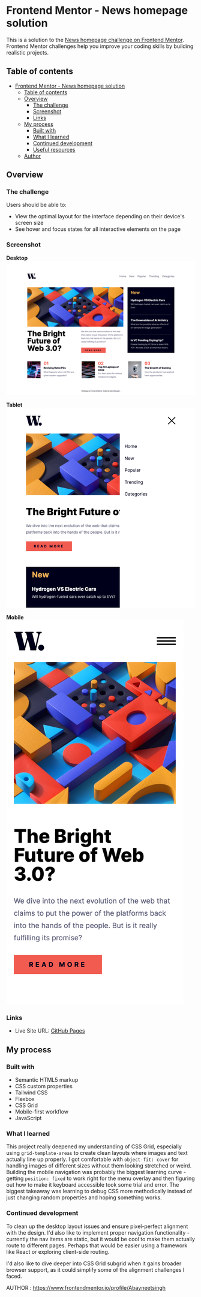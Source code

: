 # Frontend Mentor - News homepage solution

This is a solution to the [News homepage challenge on Frontend Mentor](https://www.frontendmentor.io/challenges/news-homepage-H6SWTa1MFl). Frontend Mentor challenges help you improve your coding skills by building realistic projects.

## Table of contents

- [Frontend Mentor - News homepage solution](#frontend-mentor---news-homepage-solution)
  - [Table of contents](#table-of-contents)
  - [Overview](#overview)
    - [The challenge](#the-challenge)
    - [Screenshot](#screenshot)
    - [Links](#links)
  - [My process](#my-process)
    - [Built with](#built-with)
    - [What I learned](#what-i-learned)
    - [Continued development](#continued-development)
    - [Useful resources](#useful-resources)
  - [Author](#author)

## Overview

### The challenge

Users should be able to:

- View the optimal layout for the interface depending on their device's screen size
- See hover and focus states for all interactive elements on the page

### Screenshot

**Desktop**
![Kyle Mulqueen's desktop solution](./assets/images/kyle-solution-desktop.png)

**Tablet**
![Kyle Mulqueen's tablet solution](./assets/images/kyle-solution-tablet.png)

**Mobile**
![Kyle Mulqueen's mobile solution](./assets/images/kyle-solution-mobile.png)

### Links

- Live Site URL: [GitHub Pages](https://kmulqueen.github.io/news-homepage/)

## My process

### Built with

- Semantic HTML5 markup
- CSS custom properties
- Tailwind CSS
- Flexbox
- CSS Grid
- Mobile-first workflow
- JavaScript

### What I learned

This project really deepened my understanding of CSS Grid, especially using `grid-template-areas` to create clean layouts where images and text actually line up properly. I got comfortable with `object-fit: cover` for handling images of different sizes without them looking stretched or weird. Building the mobile navigation was probably the biggest learning curve - getting `position: fixed` to work right for the menu overlay and then figuring out how to make it keyboard accessible took some trial and error. The biggest takeaway was learning to debug CSS more methodically instead of just changing random properties and hoping something works.

### Continued development

To clean up the desktop layout issues and ensure pixel-perfect alignment with the design. I'd also like to implement proper navigation functionality - currently the nav items are static, but it would be cool to make them actually route to different pages. Perhaps that would be easier using a framework like React or exploring client-side routing.

I'd also like to dive deeper into CSS Grid subgrid when it gains broader browser support, as it could simplify some of the alignment challenges I faced.





AUTHOR : https://www.frontendmentor.io/profile/Abayneetsingh
